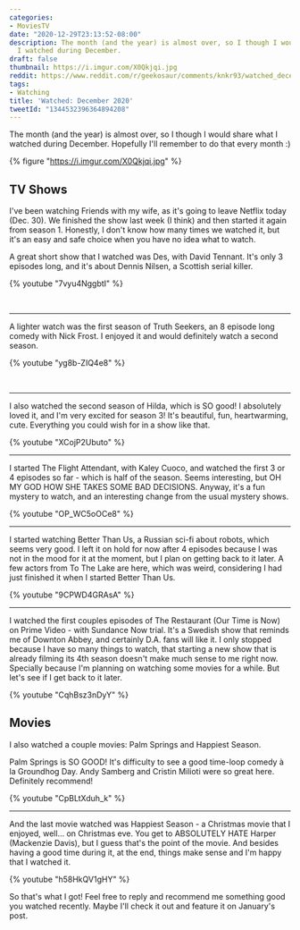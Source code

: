 ```yaml
---
categories:
- MoviesTV
date: "2020-12-29T23:13:52-08:00"
description: The month (and the year) is almost over, so I though I would share what
  I watched during December.
draft: false
thumbnail: https://i.imgur.com/X0Qkjqi.jpg
reddit: https://www.reddit.com/r/geekosaur/comments/knkr93/watched_december_2020_geekosaur/
tags:
- Watching
title: 'Watched: December 2020'
tweetId: "1344532396364894208"
---
```


The month (and the year) is almost over, so I though I would share what I watched during December. Hopefully I'll remember to do that every month :)

{% figure "https://i.imgur.com/X0Qkjqi.jpg" %}

<!--more-->

## TV Shows

I've been watching Friends with my wife, as it's going to leave Netflix today (Dec. 30). We finished the show last week (I think) and then started it again from season 1. Honestly, I don't know how many times we watched it, but it's an easy and safe choice when you have no idea what to watch.

A great short show that I watched was Des, with David Tennant. It's only 3 episodes long, and it's about Dennis Nilsen, a Scottish serial killer.

{% youtube "7vyu4NggbtI" %}

</br>

--- 

A lighter watch was the first season of Truth Seekers, an 8 episode long comedy with Nick Frost. I enjoyed it and would definitely watch a second season.

{% youtube "yg8b-ZIQ4e8" %}

</br>

--- 

I also watched the second season of Hilda, which is SO good! I absolutely loved it, and I'm very excited for season 3! It's beautiful, fun, heartwarming, cute. Everything you could wish for in a show like that.

{% youtube "XCojP2Ubuto" %}

---

I started The Flight Attendant, with Kaley Cuoco, and watched the first 3 or 4 episodes so far - which is half of the season. Seems interesting, but OH MY GOD HOW SHE TAKES SOME BAD DECISIONS. Anyway, it's a fun mystery to watch, and an interesting change from the usual mystery shows.

{% youtube "OP_WC5oOCe8" %}

--- 

I started watching Better Than Us, a Russian sci-fi about robots, which seems very good. I left it on hold for now after 4 episodes because I was not in the mood for it at the moment, but I plan on getting back to it later. A few actors from To The Lake are here, which was weird, considering I had just finished it when I started Better Than Us.

{% youtube "9CPWD4GRAsA" %}

--- 

I watched the first couples episodes of The Restaurant (Our Time is Now) on Prime Video - with Sundance Now trial. It's a Swedish show that reminds me of Downton Abbey, and certainly D.A. fans will like it. I only stopped because I have so many things to watch, that starting a new show that is already filming its 4th season doesn't make much sense to me right now. Specially because I'm planning on watching some movies for a while. But let's see if I get back to it later.

{% youtube "CqhBsz3nDyY" %}

## Movies

I also watched a couple movies: Palm Springs and Happiest Season.

Palm Springs is SO GOOD! It's difficulty to see a good time-loop comedy à la Groundhog Day. Andy Samberg and Cristin Milioti were so great here. Definitely recommend!

{% youtube "CpBLtXduh_k" %}

--- 

And the last movie watched was Happiest Season - a Christmas movie that I enjoyed, well... on Christmas eve. You get to ABSOLUTELY HATE Harper (Mackenzie Davis), but I guess that's the point of the movie. And besides having a good time during it, at the end, things make sense and I'm happy that I watched it.

{% youtube "h58HkQV1gHY" %}

So that's what I got! Feel free to reply and recommend me something good you watched recently. Maybe I'll check it out and feature it on January's post.
